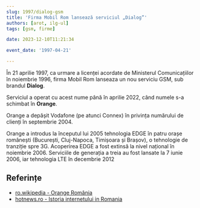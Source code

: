 ```yaml
---
slug: 1997/dialog-gsm
title: 'Firma Mobil Rom lansează serviciul „Dialog”'
authors: [arot, ilg-ul]
tags: [gsm, firme]

date: 2023-12-10T11:21:34

event_date: '1997-04-21'

---
```


În 21 aprilie 1997, ca urmare a licenței acordate de Ministerul
Comunicațiilor în noiembrie 1996, firma
Mobil Rom lanseaza un nou serviciu GSM, sub brandul **Dialog**.

<!-- truncate -->

Serviciul a operat cu acest nume până în aprilie 2022, când numele s-a
schimbat în **Orange**.

Orange a depășit Vodafone (pe atunci Connex) în privința numărului de
clienți în septembrie 2004.

Orange a introdus la începutul lui 2005 tehnologia EDGE în patru orașe
românești (București, Cluj-Napoca, Timișoara și Brașov), o tehnologie
de tranziție spre 3G. Acoperirea EDGE a fost extinsă la nivel național
în noiembrie 2006. Serviciile de generația a treia au fost lansate la 7
iunie 2006, iar tehnologia LTE în decembrie 2012

## Referințe

- [ro.wikipedia - Orange România](https://ro.wikipedia.org/wiki/Orange_România)
- [hotnews.ro - Istoria internetului in Romania](https://economie.hotnews.ro/stiri-20_ani_internet-15969144-istoria-internetului-romania-alexandru-rotaru-nu-pot-spun-inventat-noi-ceva-plus-aici-romania-doar-majoritatea-noutatilor-adoptat-printre-primii.htm)
